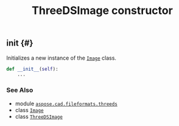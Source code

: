 ﻿---
title: ThreeDSImage constructor
second_title: Aspose.CAD for Python via .NET API References
description: 
type: docs
weight: 10
url: /aspose.cad.fileformats.threeds/threedsimage/__init__/
is_root: false
---

## __init__ {#}

Initializes a new instance of the [`Image`](/cad/python-net/aspose.cad/image) class.



```python
def __init__(self):
    ...
```





### See Also
* module [`aspose.cad.fileformats.threeds`](../../)
* class [`Image`](/cad/python-net/aspose.cad/image)
* class [`ThreeDSImage`](/cad/python-net/aspose.cad.fileformats.threeds/threedsimage)
